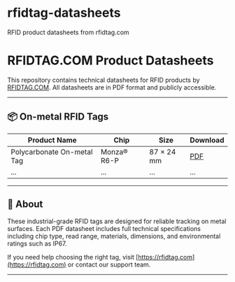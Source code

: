 # rfidtag-datasheets
RFID product datasheets from rfidtag.com
# RFIDTAG.COM Product Datasheets

This repository contains technical datasheets for RFID products by [RFIDTAG.COM](https://rfidtag.com). All datasheets are in PDF format and publicly accessible.

---

## 📦 On-metal RFID Tags

| Product Name | Chip | Size | Download |
|--------------|------|------|----------|
| Polycarbonate On-metal Tag | Monza® R6-P | 87 × 24 mm | [PDF](./Polycarbonate-RFID-On-metal-Tag-Impinj-Monza-R6-P-datasheet-AZ-R6P-OMPC-8724.pdf) |
| ... | ... | ... | ... |

<!-- Continue to add more rows as you upload -->

---

## 📌 About

These industrial-grade RFID tags are designed for reliable tracking on metal surfaces. Each PDF datasheet includes full technical specifications including chip type, read range, materials, dimensions, and environmental ratings such as IP67.

If you need help choosing the right tag, visit [https://rfidtag.com](https://rfidtag.com) or contact our support team.

---

